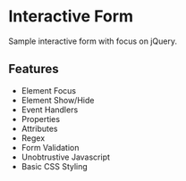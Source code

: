 # Interactive Form
Sample interactive form with focus on jQuery.

## Features
- Element Focus
- Element Show/Hide
- Event Handlers
- Properties 
- Attributes
- Regex
- Form Validation
- Unobtrustive Javascript
- Basic CSS Styling